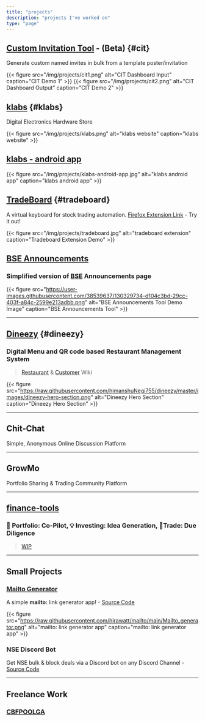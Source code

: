 ```yaml
---
title: "projects"
description: "projects I've worked on"
type: "page"
---
```


## [Custom Invitation Tool](https://events.streamlit.app/) - (Beta) {#cit}

Generate custom named invites in bulk from a template poster/invitation

{{< figure src="/img/projects/cit1.png" alt="CIT Dashboard Input" caption="CIT Demo 1" >}}
{{< figure src="/img/projects/cit2.png" alt="CIT Dashboard Output" caption="CIT Demo 2" >}}

## [klabs](https://klabs.in) {#klabs}

Digital Electronics Hardware Store

{{< figure src="/img/projects/klabs.png" alt="klabs website" caption="klabs website" >}}

## [klabs - android app](https://play.google.com/store/apps/details?id=in.klabs.android)

{{< figure src="/img/projects/klabs-android-app.jpg" alt="klabs android app" caption="klabs android app" >}}

## [TradeBoard](https://tradeboard.in) {#tradeboard}

A virtual keyboard for stock trading automation. [Firefox Extension Link](https://addons.mozilla.org/en-US/firefox/addon/tradeboard/) - Try it out!

{{< figure src="/img/projects/tradeboard.jpg" alt="tradeboard extension" caption="Tradeboard Extension Demo" >}}

## [BSE Announcements](https://bse-announcements.hirawat.in/)

### Simplified version of [BSE](https://www.bseindia.com/corporates/ann.html) Announcements page

{{< figure src="https://user-images.githubusercontent.com/38539637/130329734-d104c3bd-29cc-403f-a84c-2599e213adbb.png" alt="BSE Announcements Tool Demo Image" caption="BSE Announcements Tool" >}}

---

## [Dineezy](https://github.com/himanshuNegi755/dineezy) {#dineezy}

### Digital Menu and QR code based Restaurant Management System

> [Restaurant](https://github.com/himanshuNegi755/dineezy/wiki/Restaurant) & [Customer](https://github.com/himanshuNegi755/dineezy/wiki/Customer) Wiki

{{< figure src="https://raw.githubusercontent.com/himanshuNegi755/dineezy/master/images/dineezy-hero-section.png" alt="Dineezy Hero Section" caption="Dineezy Hero Section" >}}

---

## Chit-Chat

Simple, Anonymous Online Discussion Platform

---

## GrowMo

Portfolio Sharing & Trading Community Platform

---

## [finance-tools](https://finance-tools.streamlit.app/)

### 🚀 Portfolio: Co-Pilot, 💡 Investing: Idea Generation, 🚦Trade: Due Diligence

> [WIP](https://github.com/hirawatt/finance-tools)

---

## Small Projects

### [Mailto Generator](https://mailto.streamlit.app/)

A simple **mailto:** link generator app! - [Source Code](https://github.com/hirawatt/mailto)

{{< figure src="https://raw.githubusercontent.com/hirawatt/mailto/main/Mailto_generator.png" alt="mailto: link generator app" caption="mailto: link generator app" >}}


### NSE Discord Bot

Get NSE bulk & block deals via a Discord bot on any Discord Channel - [Source Code](https://github.com/hirawatt/corp_actions)

---

## Freelance Work

### [CBFPOOLGA](https://cbfpoolga.com/)

